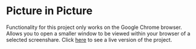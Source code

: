 # Picture in Picture

Functionality for this project only works on the Google Chrome browser. Allows you to open a smaller window to be viewed within your browser of a selected screenshare. Click <a href="https://xiaoey.github.io/picture-in-picture/">here</a> to see a live version of the project.

